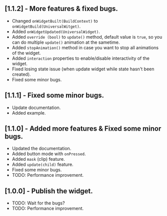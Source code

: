 ## [1.1.2] - More features & fixed bugs.

* Changed `onWidgetBuilt(BuildContext)` to `onWidgetBuild(UniversalWitget)`.
* Added `onWidgetUpdated(UniversalWidget)`.
* Added `override (bool)` to `update()` method, default value is `true`, so you can do multiple `update()` animation at the sametime. 
* Added `stopAnimation()` method in case you want to stop all animations of the widget.
* Added `interaction` properties to enable/disable interactivity of the widget.
* Fixed losing state issue (when update widget while state hasn't been created).
* Fixed some minor bugs.

## [1.1.1] - Fixed some minor bugs.

* Update documentation.
* Added example.

## [1.1.0] - Added more features & Fixed some minor bugs.

* Updated the documentation.
* Added button mode with `onPressed`.
* Added `mask` (clip) feature.
* Added `update(child)` feature.
* Fixed some minor bugs.
* TODO: Performance improvement.

## [1.0.0] - Publish the widget.

* TODO: Wait for the bugs?
* TODO: Performance improvement.
